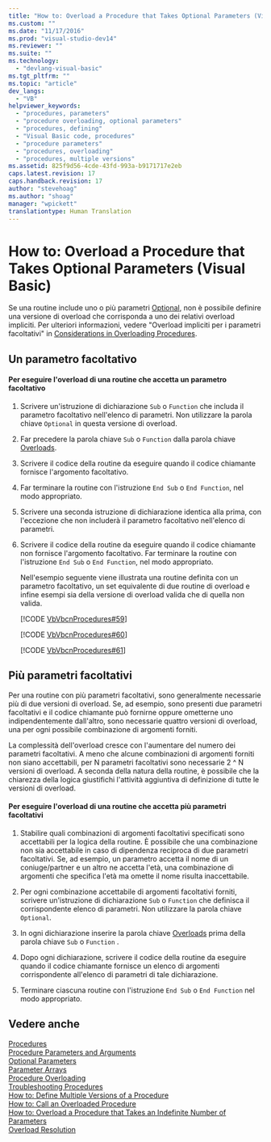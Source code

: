 ```yaml
---
title: "How to: Overload a Procedure that Takes Optional Parameters (Visual Basic) | Microsoft Docs"
ms.custom: ""
ms.date: "11/17/2016"
ms.prod: "visual-studio-dev14"
ms.reviewer: ""
ms.suite: ""
ms.technology: 
  - "devlang-visual-basic"
ms.tgt_pltfrm: ""
ms.topic: "article"
dev_langs: 
  - "VB"
helpviewer_keywords: 
  - "procedures, parameters"
  - "procedure overloading, optional parameters"
  - "procedures, defining"
  - "Visual Basic code, procedures"
  - "procedure parameters"
  - "procedures, overloading"
  - "procedures, multiple versions"
ms.assetid: 825f9d56-4cde-43fd-993a-b9171717e2eb
caps.latest.revision: 17
caps.handback.revision: 17
author: "stevehoag"
ms.author: "shoag"
manager: "wpickett"
translationtype: Human Translation
---
```

# How to: Overload a Procedure that Takes Optional Parameters (Visual Basic)
Se una routine include uno o più parametri [Optional](../../../../visual-basic/language-reference/modifiers/optional.md), non è possibile definire una versione di overload che corrisponda a uno dei relativi overload impliciti.  Per ulteriori informazioni, vedere "Overload impliciti per i parametri facoltativi" in [Considerations in Overloading Procedures](../../../../visual-basic/programming-guide/language-features/procedures/considerations-in-overloading-procedures.md).  
  
## Un parametro facoltativo  
  
#### Per eseguire l'overload di una routine che accetta un parametro facoltativo  
  
1.  Scrivere un'istruzione di dichiarazione `Sub` o `Function` che includa il parametro facoltativo nell'elenco di parametri.  Non utilizzare la parola chiave `Optional` in questa versione di overload.  
  
2.  Far precedere la parola chiave `Sub` o `Function` dalla parola chiave [Overloads](../../../../visual-basic/language-reference/modifiers/overloads.md).  
  
3.  Scrivere il codice della routine da eseguire quando il codice chiamante fornisce l'argomento facoltativo.  
  
4.  Far terminare la routine con l'istruzione `End Sub` o `End Function`, nel modo appropriato.  
  
5.  Scrivere una seconda istruzione di dichiarazione identica alla prima, con l'eccezione che non includerà il parametro facoltativo nell'elenco di parametri.  
  
6.  Scrivere il codice della routine da eseguire quando il codice chiamante non fornisce l'argomento facoltativo.  Far terminare la routine con l'istruzione `End Sub` o `End Function`, nel modo appropriato.  
  
     Nell'esempio seguente viene illustrata una routine definita con un parametro facoltativo, un set equivalente di due routine di overload e infine esempi sia della versione di overload valida che di quella non valida.  
  
     [!CODE [VbVbcnProcedures#59](../CodeSnippet/VS_Snippets_VBCSharp/VbVbcnProcedures#59)]  
  
     [!CODE [VbVbcnProcedures#60](../CodeSnippet/VS_Snippets_VBCSharp/VbVbcnProcedures#60)]  
  
     [!CODE [VbVbcnProcedures#61](../CodeSnippet/VS_Snippets_VBCSharp/VbVbcnProcedures#61)]  
  
## Più parametri facoltativi  
 Per una routine con più parametri facoltativi, sono generalmente necessarie più di due versioni di overload.  Se, ad esempio, sono presenti due parametri facoltativi e il codice chiamante può fornirne oppure ometterne uno indipendentemente dall'altro, sono necessarie quattro versioni di overload, una per ogni possibile combinazione di argomenti forniti.  
  
 La complessità dell'overload cresce con l'aumentare del numero dei parametri facoltativi.  A meno che alcune combinazioni di argomenti forniti non siano accettabili, per N parametri facoltativi sono necessarie 2 ^ N versioni di overload.  A seconda della natura della routine, è possibile che la chiarezza della logica giustifichi l'attività aggiuntiva di definizione di tutte le versioni di overload.  
  
#### Per eseguire l'overload di una routine che accetta più parametri facoltativi  
  
1.  Stabilire quali combinazioni di argomenti facoltativi specificati sono accettabili per la logica della routine.  È possibile che una combinazione non sia accettabile in caso di dipendenza reciproca di due parametri facoltativi.  Se, ad esempio, un parametro accetta il nome di un coniuge\/partner e un altro ne accetta l'età, una combinazione di argomenti che specifica l'età ma omette il nome risulta inaccettabile.  
  
2.  Per ogni combinazione accettabile di argomenti facoltativi forniti, scrivere un'istruzione di dichiarazione `Sub` o `Function` che definisca il corrispondente elenco di parametri.  Non utilizzare la parola chiave `Optional`.  
  
3.  In ogni dichiarazione inserire la parola chiave [Overloads](../../../../visual-basic/language-reference/modifiers/overloads.md) prima della parola chiave `Sub` o `Function` .  
  
4.  Dopo ogni dichiarazione, scrivere il codice della routine da eseguire quando il codice chiamante fornisce un elenco di argomenti corrispondente all'elenco di parametri di tale dichiarazione.  
  
5.  Terminare ciascuna routine con l'istruzione `End Sub` o `End Function` nel modo appropriato.  
  
## Vedere anche  
 [Procedures](../../../../visual-basic/programming-guide/language-features/procedures/index.md)   
 [Procedure Parameters and Arguments](../../../../visual-basic/programming-guide/language-features/procedures/procedure-parameters-and-arguments.md)   
 [Optional Parameters](../../../../visual-basic/programming-guide/language-features/procedures/optional-parameters.md)   
 [Parameter Arrays](../../../../visual-basic/programming-guide/language-features/procedures/parameter-arrays.md)   
 [Procedure Overloading](../../../../visual-basic/programming-guide/language-features/procedures/procedure-overloading.md)   
 [Troubleshooting Procedures](../../../../visual-basic/programming-guide/language-features/procedures/troubleshooting-procedures.md)   
 [How to: Define Multiple Versions of a Procedure](../../../../visual-basic/programming-guide/language-features/procedures/how-to-define-multiple-versions-of-a-procedure.md)   
 [How to: Call an Overloaded Procedure](../../../../visual-basic/programming-guide/language-features/procedures/how-to-call-an-overloaded-procedure.md)   
 [How to: Overload a Procedure that Takes an Indefinite Number of Parameters](../../../../visual-basic/programming-guide/language-features/procedures/how-to-overload-a-procedure-that-takes-an-indefinite-number-of-parameters.md)   
 [Overload Resolution](../../../../visual-basic/programming-guide/language-features/procedures/overload-resolution.md)